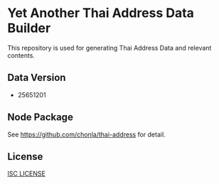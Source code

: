 # Yet Another Thai Address Data Builder

This repository is used for generating Thai Address Data and relevant contents.

## Data Version

- 25651201

## Node Package

See https://github.com/chonla/thai-address for detail.

## License

[ISC LICENSE](LICENSE)